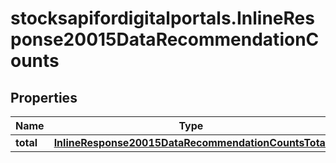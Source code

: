 # stocksapifordigitalportals.InlineResponse20015DataRecommendationCounts

## Properties

Name | Type | Description | Notes
------------ | ------------- | ------------- | -------------
**total** | [**InlineResponse20015DataRecommendationCountsTotal**](InlineResponse20015DataRecommendationCountsTotal.md) |  | [optional] 


